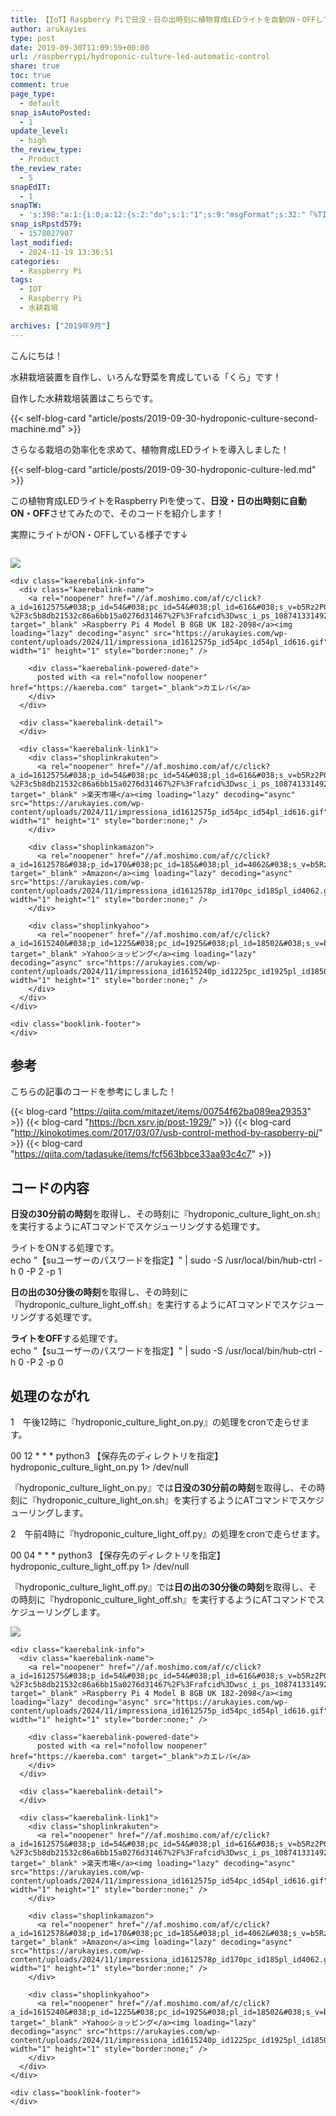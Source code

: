 ```yaml
---
title: 【IoT】Raspberry Piで日没・日の出時刻に植物育成LEDライトを自動ON・OFFしてみた
author: arukayies
type: post
date: 2019-09-30T11:09:59+00:00
url: /raspberrypi/hydroponic-culture-led-automatic-control
share: true
toc: true
comment: true
page_type:
  - default
snap_isAutoPosted:
  - 1
update_level:
  - high
the_review_type:
  - Product
the_review_rate:
  - 5
snapEdIT:
  - 1
snapTW:
  - 's:398:"a:1:{i:0;a:12:{s:2:"do";s:1:"1";s:9:"msgFormat";s:32:"「%TITLE%」 %SITENAME% - %URL%";s:8:"attchImg";s:1:"1";s:9:"isAutoImg";s:1:"A";s:8:"imgToUse";s:0:"";s:9:"isAutoURL";s:1:"A";s:8:"urlToUse";s:0:"";s:4:"doTW";i:0;s:8:"isPosted";s:1:"1";s:4:"pgID";s:19:"1212963074879062016";s:7:"postURL";s:56:"https://twitter.com/arukayies/status/1212963074879062016";s:5:"pDate";s:19:"2020-01-03 05:05:07";}}";'
snap_isRpstd579:
  - 1578027907
last_modified:
  - 2024-11-19 13:36:51
categories:
  - Raspberry Pi
tags:
  - IOT
  - Raspberry Pi
  - 水耕栽培

archives: ["2019年9月"]
---
```

こんにちは！

水耕栽培装置を自作し、いろんな野菜を育成している「くら」です！

自作した水耕栽培装置はこちらです。

{{< self-blog-card "article/posts/2019-09-30-hydroponic-culture-second-machine.md" >}}

さらなる栽培の効率化を求めて、植物育成LEDライトを導入しました！

{{< self-blog-card "article/posts/2019-09-30-hydroponic-culture-led.md" >}}

この植物育成LEDライトをRaspberry Piを使って、<span class="marker"><strong>日没・日の出時刻に自動ON・OFF</strong></span>させてみたので、そのコードを紹介します！

実際にライトがON・OFFしている様子です↓<figure class="wp-block-image aligncenter">

<img decoding="async" src="https://arukayies.com/wp-content/uploads/2019/12/img_5dfa27ec5a0c9.gif" alt="" /> </figure> 

<div class="cstmreba">
  <div class="kaerebalink-box">
    <div class="kaerebalink-image">
      <a rel="noopener" href="//af.moshimo.com/af/c/click?a_id=1612575&#038;p_id=54&#038;pc_id=54&#038;pl_id=616&#038;s_v=b5Rz2P0601xu&#038;url=https%3A%2F%2Fproduct.rakuten.co.jp%2Fproduct%2F-%2F3c5b8db21532c86a6bb15a0276d31467%2F%3Frafcid%3Dwsc_i_ps_1087413314923222742" target="_blank" ><img decoding="async" src="https://arukayies.com/wp-content/uploads/2024/11/40010000765756931199_1.jpg" style="border: none;" /></a><img loading="lazy" decoding="async" src="https://arukayies.com/wp-content/uploads/2024/11/impressiona_id1612575p_id54pc_id54pl_id616.gif" width="1" height="1" style="border:none;" />
    </div>
    
    <div class="kaerebalink-info">
      <div class="kaerebalink-name">
        <a rel="noopener" href="//af.moshimo.com/af/c/click?a_id=1612575&#038;p_id=54&#038;pc_id=54&#038;pl_id=616&#038;s_v=b5Rz2P0601xu&#038;url=https%3A%2F%2Fproduct.rakuten.co.jp%2Fproduct%2F-%2F3c5b8db21532c86a6bb15a0276d31467%2F%3Frafcid%3Dwsc_i_ps_1087413314923222742" target="_blank" >Raspberry Pi 4 Model B 8GB UK 182-2098</a><img loading="lazy" decoding="async" src="https://arukayies.com/wp-content/uploads/2024/11/impressiona_id1612575p_id54pc_id54pl_id616.gif" width="1" height="1" style="border:none;" />
        
        <div class="kaerebalink-powered-date">
          posted with <a rel="nofollow noopener" href="https://kaereba.com" target="_blank">カエレバ</a>
        </div>
      </div>
      
      <div class="kaerebalink-detail">
      </div>
      
      <div class="kaerebalink-link1">
        <div class="shoplinkrakuten">
          <a rel="noopener" href="//af.moshimo.com/af/c/click?a_id=1612575&#038;p_id=54&#038;pc_id=54&#038;pl_id=616&#038;s_v=b5Rz2P0601xu&#038;url=https%3A%2F%2Fproduct.rakuten.co.jp%2Fproduct%2F-%2F3c5b8db21532c86a6bb15a0276d31467%2F%3Frafcid%3Dwsc_i_ps_1087413314923222742" target="_blank" >楽天市場</a><img loading="lazy" decoding="async" src="https://arukayies.com/wp-content/uploads/2024/11/impressiona_id1612575p_id54pc_id54pl_id616.gif" width="1" height="1" style="border:none;" />
        </div>
        
        <div class="shoplinkamazon">
          <a rel="noopener" href="//af.moshimo.com/af/c/click?a_id=1612578&#038;p_id=170&#038;pc_id=185&#038;pl_id=4062&#038;s_v=b5Rz2P0601xu&#038;url=https%3A%2F%2Fwww.amazon.co.jp%2Fgp%2Fsearch%3Fkeywords%3DRaspberry%2520Pi%26__mk_ja_JP%3D%25E3%2582%25AB%25E3%2582%25BF%25E3%2582%25AB%25E3%2583%258A" target="_blank" >Amazon</a><img loading="lazy" decoding="async" src="https://arukayies.com/wp-content/uploads/2024/11/impressiona_id1612578p_id170pc_id185pl_id4062.gif" width="1" height="1" style="border:none;" />
        </div>
        
        <div class="shoplinkyahoo">
          <a rel="noopener" href="//af.moshimo.com/af/c/click?a_id=1615240&#038;p_id=1225&#038;pc_id=1925&#038;pl_id=18502&#038;s_v=b5Rz2P0601xu&#038;url=http%3A%2F%2Fsearch.shopping.yahoo.co.jp%2Fsearch%3Fp%3DRaspberry%2520Pi" target="_blank" >Yahooショッピング</a><img loading="lazy" decoding="async" src="https://arukayies.com/wp-content/uploads/2024/11/impressiona_id1615240p_id1225pc_id1925pl_id18502.gif" width="1" height="1" style="border:none;" />
        </div>
      </div>
    </div>
    
    <div class="booklink-footer">
    </div>
  </div>
</div>

## 参考

こちらの記事のコードを参考にしました！

{{< blog-card "https://qiita.com/mitazet/items/00754f62ba089ea29353" >}}
{{< blog-card "https://bcn.xsrv.jp/post-1929/" >}}
{{< blog-card "http://kinokotimes.com/2017/03/07/usb-control-method-by-raspberry-pi/" >}}
{{< blog-card "https://qiita.com/tadasuke/items/fcf563bbce33aa93c4c7" >}}

## コードの内容

**日没の30分前の時刻**を取得し、その時刻に『hydroponic\_culture\_light_on.sh』を実行するようにATコマンドでスケジューリングする処理です。

<div class="blank-box">
  ライトをONする処理です。<br />echo &quot;【suユーザーのパスワードを指定】&quot; | sudo -S /usr/local/bin/hub-ctrl -h 0 -P 2 -p 1
</div>

**日の出の30分後の時刻**を取得し、その時刻に『hydroponic\_culture\_light_off.sh』を実行するようにATコマンドでスケジューリングする処理です。

<div class="blank-box">
  <strong>ライトをOFF</strong>する処理です。<br />echo &quot;【suユーザーのパスワードを指定】&quot; | sudo -S /usr/local/bin/hub-ctrl -h 0 -P 2 -p 0
</div>

## 処理のながれ

<span class="number">1　</span>午後12時に『hydroponic\_culture\_light_on.py』の処理をcronで走らせます。

<div class="blank-box">
  00 12 * * * python3 【保存先のディレクトリを指定】hydroponic_culture_light_on.py 1> /dev/null
</div>

『hydroponic\_culture\_light_on.py』では**日没の30分前の時刻**を取得し、その時刻に『hydroponic\_culture\_light_on.sh』を実行するようにATコマンドでスケジューリングします。

<span class="number">2　</span>午前4時に『hydroponic\_culture\_light_off.py』の処理をcronで走らせます。

<div class="blank-box">
  00 04 * * * python3 【保存先のディレクトリを指定】hydroponic_culture_light_off.py 1> /dev/null
</div>

『hydroponic\_culture\_light_off.py』では**日の出の30分後の時刻**を取得し、その時刻に『hydroponic\_culture\_light_off.sh』を実行するようにATコマンドでスケジューリングします。

<div class="cstmreba">
  <div class="kaerebalink-box">
    <div class="kaerebalink-image">
      <a rel="noopener" href="//af.moshimo.com/af/c/click?a_id=1612575&#038;p_id=54&#038;pc_id=54&#038;pl_id=616&#038;s_v=b5Rz2P0601xu&#038;url=https%3A%2F%2Fproduct.rakuten.co.jp%2Fproduct%2F-%2F3c5b8db21532c86a6bb15a0276d31467%2F%3Frafcid%3Dwsc_i_ps_1087413314923222742" target="_blank" ><img decoding="async" src="https://arukayies.com/wp-content/uploads/2024/11/40010000765756931199_1.jpg" style="border: none;" /></a><img loading="lazy" decoding="async" src="https://arukayies.com/wp-content/uploads/2024/11/impressiona_id1612575p_id54pc_id54pl_id616.gif" width="1" height="1" style="border:none;" />
    </div>
    
    <div class="kaerebalink-info">
      <div class="kaerebalink-name">
        <a rel="noopener" href="//af.moshimo.com/af/c/click?a_id=1612575&#038;p_id=54&#038;pc_id=54&#038;pl_id=616&#038;s_v=b5Rz2P0601xu&#038;url=https%3A%2F%2Fproduct.rakuten.co.jp%2Fproduct%2F-%2F3c5b8db21532c86a6bb15a0276d31467%2F%3Frafcid%3Dwsc_i_ps_1087413314923222742" target="_blank" >Raspberry Pi 4 Model B 8GB UK 182-2098</a><img loading="lazy" decoding="async" src="https://arukayies.com/wp-content/uploads/2024/11/impressiona_id1612575p_id54pc_id54pl_id616.gif" width="1" height="1" style="border:none;" />
        
        <div class="kaerebalink-powered-date">
          posted with <a rel="nofollow noopener" href="https://kaereba.com" target="_blank">カエレバ</a>
        </div>
      </div>
      
      <div class="kaerebalink-detail">
      </div>
      
      <div class="kaerebalink-link1">
        <div class="shoplinkrakuten">
          <a rel="noopener" href="//af.moshimo.com/af/c/click?a_id=1612575&#038;p_id=54&#038;pc_id=54&#038;pl_id=616&#038;s_v=b5Rz2P0601xu&#038;url=https%3A%2F%2Fproduct.rakuten.co.jp%2Fproduct%2F-%2F3c5b8db21532c86a6bb15a0276d31467%2F%3Frafcid%3Dwsc_i_ps_1087413314923222742" target="_blank" >楽天市場</a><img loading="lazy" decoding="async" src="https://arukayies.com/wp-content/uploads/2024/11/impressiona_id1612575p_id54pc_id54pl_id616.gif" width="1" height="1" style="border:none;" />
        </div>
        
        <div class="shoplinkamazon">
          <a rel="noopener" href="//af.moshimo.com/af/c/click?a_id=1612578&#038;p_id=170&#038;pc_id=185&#038;pl_id=4062&#038;s_v=b5Rz2P0601xu&#038;url=https%3A%2F%2Fwww.amazon.co.jp%2Fgp%2Fsearch%3Fkeywords%3DRaspberry%2520Pi%26__mk_ja_JP%3D%25E3%2582%25AB%25E3%2582%25BF%25E3%2582%25AB%25E3%2583%258A" target="_blank" >Amazon</a><img loading="lazy" decoding="async" src="https://arukayies.com/wp-content/uploads/2024/11/impressiona_id1612578p_id170pc_id185pl_id4062.gif" width="1" height="1" style="border:none;" />
        </div>
        
        <div class="shoplinkyahoo">
          <a rel="noopener" href="//af.moshimo.com/af/c/click?a_id=1615240&#038;p_id=1225&#038;pc_id=1925&#038;pl_id=18502&#038;s_v=b5Rz2P0601xu&#038;url=http%3A%2F%2Fsearch.shopping.yahoo.co.jp%2Fsearch%3Fp%3DRaspberry%2520Pi" target="_blank" >Yahooショッピング</a><img loading="lazy" decoding="async" src="https://arukayies.com/wp-content/uploads/2024/11/impressiona_id1615240p_id1225pc_id1925pl_id18502.gif" width="1" height="1" style="border:none;" />
        </div>
      </div>
    </div>
    
    <div class="booklink-footer">
    </div>
  </div>
</div>
